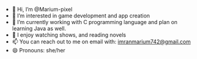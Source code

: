 - 👋 Hi, I’m @Marium-pixel
- 👀 I’m interested in game development and app creation
- 🌱 I’m currently working with C programming language and plan on learning Java as well.
- 💞️ I enjoy watching shows, and reading novels
- 📫 You can reach out to me on email with: imranmarium742@gmail.com
- 😄 Pronouns: she/her
  

<!---
Marium-pixel/Marium-pixel is a ✨ special ✨ repository because its `README.md` (this file) appears on your GitHub profile.
You can click the Preview link to take a look at your changes.
--->
